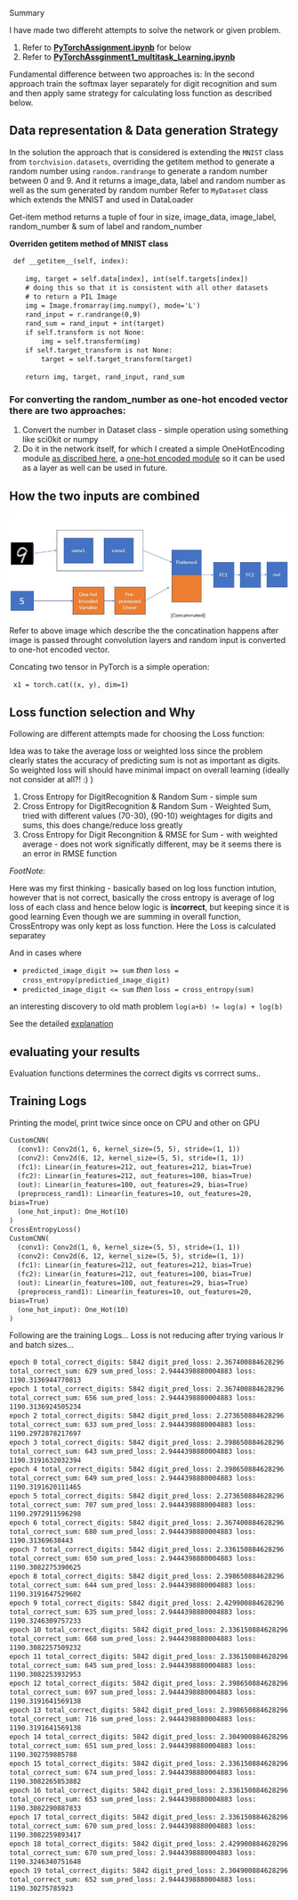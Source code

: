 Summary

I have made two differeht attempts to solve the network or given problem.

1. Refer to **[PyTorchAssignment.ipynb](/pytorch_intro/PyTorchAssginment1.ipynb)** for below
2. Refer to **[PyTorchAssginment1_multitask_Learning.ipynb](/pytorch_intro/PyTorchAssginment1_multitask_Learning.ipynb)** 

Fundamental difference between two approaches is: In the second approach train the softmax layer separately for digit recognition and sum and then apply same strategy for calculating loss function as described below.

## Data representation & Data generation Strategy

In the solution the approach that is considered is extending the ```MNIST``` class from ```torchvision.datasets```, overriding the getitem method to generate a random number using ```random.randrange``` to generate a random number between 0 and 9. And it returns a image_data, label and random number as well as the sum generated by random number 
Refer to ```MyDataset``` class which extends the MNIST and used in DataLoader

Get-item method returns a tuple of four in size, image_data, image_label, random_number & sum of label and random_number


**Overriden __getitem__ method of MNIST class**

```
 def __getitem__(self, index):
    
    img, target = self.data[index], int(self.targets[index])
    # doing this so that it is consistent with all other datasets
    # to return a PIL Image
    img = Image.fromarray(img.numpy(), mode='L')
    rand_input = r.randrange(0,9)
    rand_sum = rand_input + int(target)
    if self.transform is not None:
        img = self.transform(img)
    if self.target_transform is not None:
        target = self.target_transform(target)

    return img, target, rand_input, rand_sum

```

### For converting the random_number as one-hot encoded vector there are two approaches:
1. Convert the number in Dataset class - simple operation using something like sci0kit or numpy
2. Do it in the network itself, for which I created a simple OneHotEncoding  module [as discribed here](https://lirnli.wordpress.com/2017/09/03/one-hot-encoding-in-pytorch/
), a [one-hot encoded module](https://colab.research.google.com/drive/1bIIBLis92uDNl4XJS67wyEEmGe7zjbmq#scrollTo=H1RhmT6BYe6U&line=3&uniqifier=1) so it can be used as a layer as well can be used in future. 


## How the two inputs are combined

![neuralnet](/pytorch_intro/nn.jpg) 
Refer to above image which describe the the concatination happens after image is passed throught convolution layers and random input is converted to one-hot encoded vector.

Concating two tensor in PyTorch is a simple operation:

``` x1 = torch.cat((x, y), dim=1)```

## Loss function selection and Why


Following are different attempts made for choosing the Loss function:

Idea was to take the average loss or weighted loss since the problem clearly states the accuracy of predicting sum is not as important as digits. So weighted loss will should have minimal impact on overall learning (ideally not consider at all?! :) )

1. Cross Entropy for DigitRecognition & Random Sum - simple sum
2. Cross Entropy for DigitRecognition & Random Sum - Weighted Sum, tried with different values (70-30), (90-10) weightages for digits and sums, this does change/reduce loss greatly
3. Cross Entropy for Digit Recongnition & RMSE for Sum - with weighted average - does not work significatly different, may be it seems there is an error in RMSE function

_FootNote_:

Here was my first thinking - basically based on log loss function intution, however that is not correct, basically the cross entropy is average of log loss of each class and hence below logic is **incorrect**, but keeping since it is good learning
Even though we are summing in overall function, CrossEntropy was only kept as loss function. Here the Loss is calculated separatey

And in cases where 

  - ```predicted_image_digit >= sum``` *then* ```loss = cross_entropy(predictied_image_digit)```
  - ```predicted_image_digit <= sum``` *then* ```loss = cross_entropy(sum)```

an interesting discovery to old math problem ```log(a+b) != log(a) + log(b)```

See the detailed [explanation](https://cdsmithus.medium.com/the-logarithm-of-a-sum-69dd76199790)


## evaluating your results 

Evaluation functions determines the correct digits vs corrrect sums..




## Training Logs
Printing the model, print twice since once on CPU and other on GPU
```
CustomCNN(
  (conv1): Conv2d(1, 6, kernel_size=(5, 5), stride=(1, 1))
  (conv2): Conv2d(6, 12, kernel_size=(5, 5), stride=(1, 1))
  (fc1): Linear(in_features=212, out_features=212, bias=True)
  (fc2): Linear(in_features=212, out_features=100, bias=True)
  (out): Linear(in_features=100, out_features=29, bias=True)
  (preprocess_rand1): Linear(in_features=10, out_features=20, bias=True)
  (one_hot_input): One_Hot(10)
)
CrossEntropyLoss()
CustomCNN(
  (conv1): Conv2d(1, 6, kernel_size=(5, 5), stride=(1, 1))
  (conv2): Conv2d(6, 12, kernel_size=(5, 5), stride=(1, 1))
  (fc1): Linear(in_features=212, out_features=212, bias=True)
  (fc2): Linear(in_features=212, out_features=100, bias=True)
  (out): Linear(in_features=100, out_features=29, bias=True)
  (preprocess_rand1): Linear(in_features=10, out_features=20, bias=True)
  (one_hot_input): One_Hot(10)
)
```
Following are the training Logs... Loss is not reducing after trying various lr and batch sizes...

```
epoch 0 total_correct_digits: 5842 digit_pred_loss: 2.367400884628296 total_correct_sum: 629 sum_pred_loss: 2.9444398880004883 loss: 1190.3136944770813
epoch 1 total_correct_digits: 5842 digit_pred_loss: 2.367400884628296 total_correct_sum: 656 sum_pred_loss: 2.9444398880004883 loss: 1190.3136924505234
epoch 2 total_correct_digits: 5842 digit_pred_loss: 2.273650884628296 total_correct_sum: 633 sum_pred_loss: 2.9444398880004883 loss: 1190.2972878217697
epoch 3 total_correct_digits: 5842 digit_pred_loss: 2.398650884628296 total_correct_sum: 643 sum_pred_loss: 2.9444398880004883 loss: 1190.3191632032394
epoch 4 total_correct_digits: 5842 digit_pred_loss: 2.398650884628296 total_correct_sum: 649 sum_pred_loss: 2.9444398880004883 loss: 1190.3191620111465
epoch 5 total_correct_digits: 5842 digit_pred_loss: 2.273650884628296 total_correct_sum: 707 sum_pred_loss: 2.9444398880004883 loss: 1190.2972911596298
epoch 6 total_correct_digits: 5842 digit_pred_loss: 2.367400884628296 total_correct_sum: 680 sum_pred_loss: 2.9444398880004883 loss: 1190.31369638443
epoch 7 total_correct_digits: 5842 digit_pred_loss: 2.336150884628296 total_correct_sum: 650 sum_pred_loss: 2.9444398880004883 loss: 1190.3082275390625
epoch 8 total_correct_digits: 5842 digit_pred_loss: 2.398650884628296 total_correct_sum: 644 sum_pred_loss: 2.9444398880004883 loss: 1190.3191647529602
epoch 9 total_correct_digits: 5842 digit_pred_loss: 2.429900884628296 total_correct_sum: 635 sum_pred_loss: 2.9444398880004883 loss: 1190.3246309757233
epoch 10 total_correct_digits: 5842 digit_pred_loss: 2.336150884628296 total_correct_sum: 668 sum_pred_loss: 2.9444398880004883 loss: 1190.3082257509232
epoch 11 total_correct_digits: 5842 digit_pred_loss: 2.336150884628296 total_correct_sum: 645 sum_pred_loss: 2.9444398880004883 loss: 1190.3082253932953
epoch 12 total_correct_digits: 5842 digit_pred_loss: 2.398650884628296 total_correct_sum: 697 sum_pred_loss: 2.9444398880004883 loss: 1190.3191641569138
epoch 13 total_correct_digits: 5842 digit_pred_loss: 2.398650884628296 total_correct_sum: 716 sum_pred_loss: 2.9444398880004883 loss: 1190.3191641569138
epoch 14 total_correct_digits: 5842 digit_pred_loss: 2.304900884628296 total_correct_sum: 651 sum_pred_loss: 2.9444398880004883 loss: 1190.302759885788
epoch 15 total_correct_digits: 5842 digit_pred_loss: 2.336150884628296 total_correct_sum: 674 sum_pred_loss: 2.9444398880004883 loss: 1190.3082265853882
epoch 16 total_correct_digits: 5842 digit_pred_loss: 2.336150884628296 total_correct_sum: 653 sum_pred_loss: 2.9444398880004883 loss: 1190.3082290887833
epoch 17 total_correct_digits: 5842 digit_pred_loss: 2.336150884628296 total_correct_sum: 670 sum_pred_loss: 2.9444398880004883 loss: 1190.3082259893417
epoch 18 total_correct_digits: 5842 digit_pred_loss: 2.429900884628296 total_correct_sum: 670 sum_pred_loss: 2.9444398880004883 loss: 1190.3246340751648
epoch 19 total_correct_digits: 5842 digit_pred_loss: 2.304900884628296 total_correct_sum: 652 sum_pred_loss: 2.9444398880004883 loss: 1190.30275785923
```
